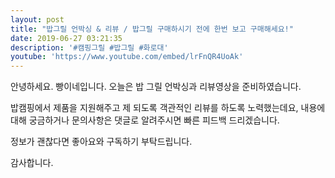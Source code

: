 ```yaml
---
layout: post
title: "밥그릴 언박싱 & 리뷰 / 밥그릴 구매하시기 전에 한번 보고 구매해세요!"
date: 2019-06-27 03:21:35
description: '#캠핑그릴 #밥그릴 #화로대'
youtube: 'https://www.youtube.com/embed/lrFnQR4UoAk'
---
```


안녕하세요. 빵이네입니다.
오늘은 밥 그릴 언박싱과 리뷰영상을 준비하였습니다.

밥캠핑에서 제품을 지원해주고 제 되도록 객관적인 리뷰를 하도록 노력했는데요, 내용에 대해 궁금하거나 문의사항은 댓글로 알려주시면 빠른 피드백 드리겠습니다.

정보가 괜찮다면 좋아요와 구독하기 부탁드립니다.

감사합니다.
